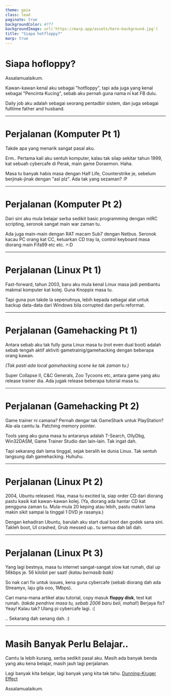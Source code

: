 ```yaml
---
theme: gaia
class: lead
paginate: true
backgroundColor: #fff
backgroundImage: url('https://marp.app/assets/hero-background.jpg')
title: "Siapa hotfloppy?"
marp: true
---
```


# **Siapa hofloppy?**

Assalamualaikum.

Kawan-kawan kenal aku sebagai "hotfloppy", tapi ada juga yang kenal sebagai "Pencinta Kucing", sebab aku pernah guna nama ni kat FB dulu.

Daily job aku adalah sebagai seorang pentadbir sistem, dan juga sebagai fulltime father and husband.

---

# Perjalanan (Komputer Pt 1)

Takde apa yang menarik sangat pasal aku.

Erm.. Pertama kali aku sentuh komputer, kalau tak silap sekitar tahun 1999, kat sebuah cybercafe di Perak, main game Doraemon. Haha.

Masa tu banyak habis masa dengan Half Life, Counterstrike je, sebelum berjinak-jinak dengan "asl plz". Ada tak yang sezaman? :P

---

# Perjalanan (Komputer Pt 2)

Dari sini aku mula belajar serba sedikit basic programming dengan mIRC scripting, seronok sangat main war zaman tu.

Ada juga main-main dengan RAT macam Sub7 dengan Netbus.
Seronok kacau PC orang kat CC, keluarkan CD tray la, control keyboard masa diorang main Fifa99 etc etc.
\>:D

---

# Perjalanan (Linux Pt 1)

Fast-forward, tahun 2003, baru aku mula kenal Linux masa jadi pembantu makmal komputer kat kolej.
Guna Knoppix masa tu.

Tapi guna pun takde la sepenuhnya, lebih kepada sebagai alat untuk backup data-data dari Windows bila corrupted dan perlu reformat.

---

# Perjalanan (Gamehacking Pt 1)

Antara sebab aku tak fully guna Linux masa tu (not even dual boot) adalah sebab tengah aktif aktiviti gametrainig/gamehacking dengan beberapa orang kawan.

*(Tak pasti ada local gamehacking scene ke tak zaman tu.)*

Super Collapse II, C&C Generals, Zoo Tycoons etc, antara game yang aku release trainer dia. Ada jugak release beberapa tutorial masa tu.

---

# Perjalanan (Gamehacking Pt 2)

Game trainer ni camana? Pernah dengar tak GameShark untuk PlayStation? Ala-ala camtu la. Patching memory pointer.

Tools yang aku guna masa tu antaranya adalah T-Search, OllyDbg, Win32DASM, Game Trainer Studio dan lain-lain. Tak ingat dah.

Tapi sekarang dah lama tinggal, sejak beralih ke dunia Linux.
Tak sentuh langsung dah gamehacking. Huhuhu.

---

# Perjalanan (Linux Pt 2)

2004, Ubuntu released. Haa, masa tu excited la, siap order CD dari diorang pastu kasik kat kawan-kawan kolej.
(Ya, diorang ada hantar CD kat pengguna zaman tu. Mula-mula 20 keping atau lebih, pastu makin lama makin sikit sampai la tinggal 1 DVD je rasanya.)

Dengan kehadiran Ubuntu, barulah aku start dual boot dan godek sana sini. Takleh boot, UI crashed, Grub messed up.. tu semua dah lali dah.

---

# Perjalanan (Linux Pt 3)

Yang lagi bestnya, masa tu internet sangat-sangat slow kat rumah, dial up 56kbps je. 56 kilobit per saat! *(kalau bernasib baik)*

So nak cari fix untuk issues, kena guna cybercafe (sebab diorang dah ada Streamyx, laju gila ooo, 1Mbps).

Cari mana-mana artikel atau tutorial,
copy masuk **floppy disk**, test kat rumah.
(*takde pendrive masa tu, sebab 2006 baru beli, mahal!*)
Berjaya fix? Yeay! Kalau tak? Ulang pi cybercafe lagi. :(

.. Sekarang dah senang dah. :)

---

# Masih Banyak Perlu Belajar..

Camtu la lebih kurang, serba sedikit pasal aku.
Masih ada banyak benda yang aku kena belajar, masih jauh lagi perjalanan.

Lagi banyak kita belajar, lagi banyak yang kita tak tahu.
[Dunning-Kruger Effect](./dunning-kruger-effect,png)

Assalamualaikum.